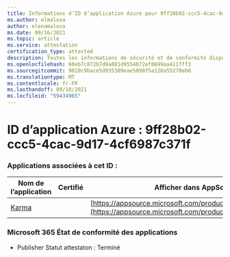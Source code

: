 ```yaml
---
title: Informations d’ID d’application Azure pour 9ff28b02-ccc5-4cac-9d17-4cf6987c371f
ms.author: elmalova
author: elenamalova
ms.date: 09/16/2021
ms.topic: article
ms.service: attestation
certification_type: attested
description: Toutes les informations de sécurité et de conformité disponibles pour 9ff28b02-ccc5-4cac-9d17-4cf6987c371f.
ms.openlocfilehash: 60eb7c872b7d9a881d9554b72ef0699aa411fff3
ms.sourcegitcommit: 9010c9bace5d935309eae5098f5a126a55270eb6
ms.translationtype: MT
ms.contentlocale: fr-FR
ms.lasthandoff: 09/18/2021
ms.locfileid: "59434965"
---
```

# <a name="azure-app-id-9ff28b02-ccc5-4cac-9d17-4cf6987c371f"></a>ID d’application Azure : 9ff28b02-ccc5-4cac-9d17-4cf6987c371f


### <a name="apps-associated-with-this-id"></a>Applications associées à cet ID :
| **Nom de l’application** | **Certifié** | **Afficher dans AppSource** |
|--------------|---------------|-----------------------|
| [Karma](https://docs.microsoft.com/microsoft-365-app-certification/forward/WA104381640) |  | [https://appsource.microsoft.com/product/office/WA104381640](https://appsource.microsoft.com/product/office/WA104381640) |

### <a name="microsoft-365-app-compliance-status"></a>Microsoft 365 État de conformité des applications
- Publisher Statut attestaton : Terminé
